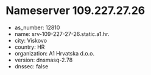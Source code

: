 # Nameserver 109.227.27.26

* as_number: 12810
* name: srv-109-227-27-26.static.a1.hr.
* city: Viskovo
* country: HR
* organization: A1 Hrvatska d.o.o.
* version: dnsmasq-2.78
* dnssec: false
